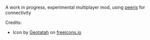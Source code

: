 A work in progress, experimental multiplayer mod, using [peerjs](https://peerjs.com/) for connectivity

Credits: 

+ Icon by [Geotatah](https://freeicons.io/recruitment-icon-set-2/human-world-relation-connect-network-icon-380023)
on [freeicons.io](https://freeicons.io)
